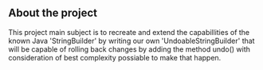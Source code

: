 ## About the project
This project main subject is to recreate and extend the capabillities of the known Java 'StringBuilder' by writing our own 'UndoableStringBuilder' that will be capable of rolling back changes by adding the method undo() with consideration of best complexity possiable to make that happen.

